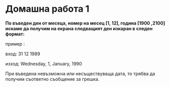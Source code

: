 # Домашна работа 1

**По въведен ден от месеца, номер на месец [1, 12], година [1900 ,2100] искаме да получим на екрана следващият ден изкаран в следен формат:**

пример :

вход: 31 12 1989

изход: Wednesday, 1, January, 1990



При въведена невъзможна или несъществуваща дата, то трябва да получим съответно съобщение за грешка.